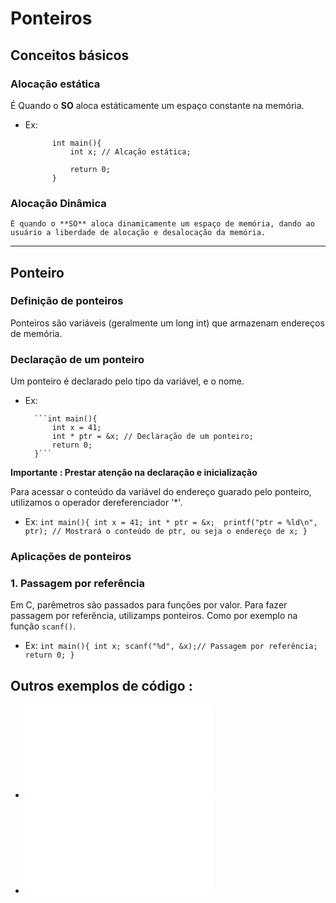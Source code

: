 # Ponteiros

## Conceitos básicos

### Alocação estática 

  É Quando o **SO** aloca estáticamente um espaço constante na memória.

- Ex:

			int main(){
				int x; // Alcação estática;
				
				return 0;			
			}


### Alocação Dinâmica

 	É quando o **SO** aloca dinamicamente um espaço de memória, dando ao usuário a liberdade de alocação e desalocação da memória.


--------------------------------------------------------------------------------------------------

## Ponteiro

### Definição de ponteiros

Ponteiros são variáveis (geralmente um long int) que armazenam endereços de memória.

### Declaração de um ponteiro	

Um ponteiro é declarado pelo tipo da variável, e o nome.

- Ex:

		```int main(){
			int x = 41;
			int * ptr = &x; // Declaração de um ponteiro;
			return 0;
		}```

</strong>**Importante : Prestar atenção na declaração e inicialização**</strong>

Para acessar o conteúdo da variável do endereço guarado pelo ponteiro, utilizamos o operador dereferenciador '*'.

- Ex:
		```int main(){
			int x = 41;
			int * ptr = &x;	
			printf("ptr = %ld\n", ptr); // Mostrará o conteúdo de ptr, ou seja o endereço de x;
		}```
		
### Aplicações de ponteiros

### 1. Passagem por referência

Em C, parêmetros são passados para funções por valor. Para fazer passagem por referência, utilizamps ponteiros. Como por exemplo na função `scanf()`.

- Ex: 
		```int main(){
			int x;
			scanf("%d", &x);// Passagem por referência;
			return 0;
		}```
## Outros exemplos de código :

- ![Exemplo de declaração de ponteiro](./Ex1_ptr.c)
- ![Passagem por referênncia](./Ex2_ptr.c)
	
